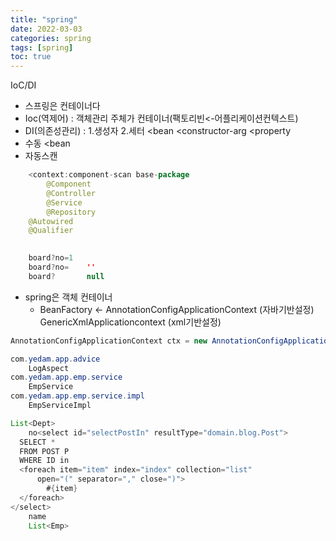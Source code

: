 ```yaml
---
title: "spring"
date: 2022-03-03
categories: spring  
tags: [spring]
toc: true
---
```


IoC/DI
 - 스프링은 컨테이너다
 - Ioc(역제어) : 객체관리 주체가 컨테이너(팩토리빈<-어플리케이션컨텍스트)
 - DI(의존성관리) : 1.생성자                   2.세터
                 <bean 
                   <constructor-arg      <property
  - 수동 <bean
  - 자동스캔 
```java 
	<context:component-scan base-package
		@Component
		@Controller
		@Service
		@Repository
	@Autowired
	@Qualifier
 

	board?no=1
	board?no=    ''
	board?       null
```


* spring은 객체 컨테이너
  * BeanFactory ← AnnotationConfigApplicationContext (자바기반설정)
                  GenericXmlApplicationcontext       (xml기반설정)
```java
AnnotationConfigApplicationContext ctx = new AnnotationConfigApplicationContext(AppContext.class);

```


```java
com.yedam.app.advice
	LogAspect
com.yedam.app.emp.service
	EmpService
com.yedam.app.emp.service.impl
	EmpServiceImpl
```

```java
List<Dept>
    no<select id="selectPostIn" resultType="domain.blog.Post">
  SELECT *
  FROM POST P
  WHERE ID in
  <foreach item="item" index="index" collection="list"
      open="(" separator="," close=")">
        #{item}
  </foreach>
</select>
    name
    List<Emp>
```



